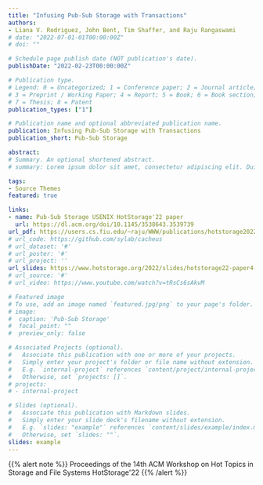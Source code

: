 ```yaml
---
title: "Infusing Pub-Sub Storage with Transactions"
authors:
- Liana V. Rodriguez, John Bent, Tim Shaffer, and Raju Rangaswami
# date: "2022-07-01-01T00:00:00Z"
# doi: ""

# Schedule page publish date (NOT publication's date).
publishDate: "2022-02-23T00:00:00Z"

# Publication type.
# Legend: 0 = Uncategorized; 1 = Conference paper; 2 = Journal article;
# 3 = Preprint / Working Paper; 4 = Report; 5 = Book; 6 = Book section;
# 7 = Thesis; 8 = Patent
publication_types: ["1"]

# Publication name and optional abbreviated publication name.
publication: Infusing Pub-Sub Storage with Transactions
publication_short: Pub-Sub Storage

abstract:
# Summary. An optional shortened abstract.
# summary: Lorem ipsum dolor sit amet, consectetur adipiscing elit. Duis posuere tellus ac convallis placerat. Proin tincidunt magna sed ex sollicitudin condimentum.

tags:
- Source Themes
featured: true

links:
- name: Pub-Sub Storage USENIX HotStorage'22 paper
  url: https://dl.acm.org/doi/10.1145/3538643.3539739
url_pdf: https://users.cs.fiu.edu/~raju/WWW/publications/hotstorage2022/paper.pdf
# url_code: https://github.com/sylab/cacheus
# url_dataset: '#'
# url_poster: '#'
# url_project: ''
url_slides: https://www.hotstorage.org/2022/slides/hotstorage22-paper4-presentation_slides.pdf
# url_source: '#'
# url_video: https://www.youtube.com/watch?v=tRsCs6sAkvM

# Featured image
# To use, add an image named `featured.jpg/png` to your page's folder. 
# image:
#  caption: 'Pub-Sub Storage'
#  focal_point: ""
#  preview_only: false

# Associated Projects (optional).
#   Associate this publication with one or more of your projects.
#   Simply enter your project's folder or file name without extension.
#   E.g. `internal-project` references `content/project/internal-project/index.md`.
#   Otherwise, set `projects: []`.
# projects:
# - internal-project

# Slides (optional).
#   Associate this publication with Markdown slides.
#   Simply enter your slide deck's filename without extension.
#   E.g. `slides: "example"` references `content/slides/example/index.md`.
#   Otherwise, set `slides: ""`.
slides: example
---
```


{{% alert note %}} Proceedings of the 14th ACM Workshop on Hot Topics in Storage and File Systems HotStorage'22 {{% /alert %}}

